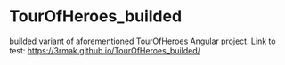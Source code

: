 # TourOfHeroes_builded

builded variant of aforementioned TourOfHeroes Angular project. Link to test: https://3rmak.github.io/TourOfHeroes_builded/
